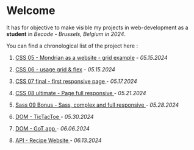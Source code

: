# Welcome

It has for objective to make visible my projects in web-development as a **student** in *Becode - Brussels, Belgium in 2024*.

You can find a chronological list of the project here :

1. <a target="_blank" href="https://artdorc.github.io/BECODE-CSS-pixel-perfect/Mondrian-responsive">CSS 05 - Mondrian as a website - grid example</a> - *05.15.2024* 

2. <a target="_blank" href="https://artdorc.github.io/BECODE-CSS-pixel-perfect/06-Grid-exercise01">CSS 06 - usage grid & flex</a> - *05.15.2024*

3. <a target="_blank" href="https://artdorc.github.io/BECODE-CSS-pixel-perfect/07-final-CSS-grid-responsive"> CSS 07 final - first responsive page </a> - *05.17.2024*

4. <a target="_blank" href="https://artdorc.github.io/BECODE-CSS-pixel-perfect/08-ultimate-CSS">CSS 08 ultimate - Page full responsive </a> - *05.21.2024*

5. <a target="_blank" href="https://artdorc.github.io/BECODE-CSS-pixel-perfect/09-Bonus-Sass">Sass 09 Bonus - Sass, complex and full responsive </a> - *05.28.2024*

6. <a target="_blank" href="https://artdorc.github.io/BECODE-CSS-pixel-perfect/Tic-Tac-Toe/"> DOM - TicTacToe </a> - *05.30.2024*
   
7. <a target="_blank" href="https://artdorc.github.io/BECODE-CSS-pixel-perfect/Game-of-Throne-app/"> DOM - GoT app </a> - *06.06.2024*

8. <a target="_blank" href="https://artdorc.github.io/BECODE-CSS-pixel-perfect/Meal-Exercise/"> API - Recipe Website </a> - *06.13.2024*

